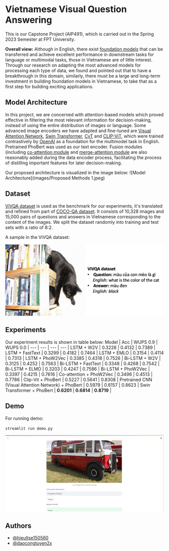 
# Vietnamese Visual Question Answering

This is our Capstone Project (AIP491), which is carried out in the Spring 2023 Semester at FPT University.

**Overall view:** Although in English, there exist [foundation models](https://arxiv.org/abs/2111.11432) that can be transferred and achieve excellent performance in downstream tasks for language or multimodal tasks, those in Vietnamese are of little interest. Through our research on adapting the most advanced models for processing each type of data, we found and pointed out that to have a breakthrough in this domain, similarly, there must be a large and long-term investment in building foundation models in Vietnamese,  to take that as a first step for building exciting applications. 
 


## Model Architecture
In this project, we are concerned with attention-based models which proved effective in filtering the most relevant information for decision-making, instead of using the entire distribution of images or language. Some advanced image encoders we have adapted and fine-tuned are [Visual Attention Network](https://github.com/Visual-Attention-Network/VAN-Classification), [Swin Transformer](https://github.com/microsoft/Swin-Transformer), [CvT](https://github.com/microsoft/CvT) and [CLIP-ViT](https://github.com/zdou0830/METER), which were trained contrastively by [OpenAI](https://openai.com/) as a foundation for the multimodel task in English. Pretrained PhoBert was used as our text encoder. Fusion modules (including [co-attention module](https://arxiv.org/pdf/2111.11432.pdf) and [merge-attention module](https://arxiv.org/pdf/2111.11432.pdf) are also reasonably added during the data encoder process, facilitating the process of distilling important features for later decision-making.

Our proposed architecture is visualized in the image below:
![Model Architecture](images/Proposed Methods 1.jpeg)
## Dataset

[ViVQA dataset](https://github.com/kh4nh12/ViVQA) is used as the benchmark for our experiments, it's translated and refined from part of [COCO-QA dataset](https://www.cs.toronto.edu/~mren/research/imageqa/data/cocoqa/).
It consists of 10,328 images and 15,000 pairs of questions and answers in Vietnamese corresponding to the content of the images. We split the dataset randomly into training and test sets with a ratio of 8:2.

A sample in the ViVQA dataset:

![example](images/dataset.png)
## Experiments
Our experiment results is shown in table below:
Model | Acc | WUPS 0.9 | WUPS 0.0 |
--- | --- | --- | --- |
LSTM + W2V | 0.3228 | 0.4132 | 0.7389 |
LSTM + FastText | 0.3299 | 0.4182 | 0.7464 |
LSTM + EMLO | 0.3154 | 0.4114 | 0.7313 |
LSTM + PhoW2Vec | 0.3385 | 0.4318 | 0.7526 |
Bi-LSTM + W2V | 0.3125 | 0.4252 | 0.7563 |
Bi-LSTM + FastText | 0.3348 | 0.4268 | 0.7542 |
Bi-LSTM + ELMO | 0.3203 | 0.4247 | 0.7586 |
Bi-LSTM + PhoW2Vec | 0.3397 | 0.4215 | 0.7616 |
Co-attention + PhoW2Vec | 0.3496 | 0.4513 | 0.7786 |
Clip-Vit + PhoBert | 0.5227 | 0.5641 | 0.8308 |
Pretrained CNN (Visual Attention Network) + PhoBert | 0.5979 | 0.6157 | 0.8623 |
Swin Transformer + PhoBert | **0.6201** | **0.6814** | **0.8719** |


## Demo
For running demo:

`streamlit run demo.py`

![demo](images/demo.png)

## Authors
- [@hieultse150560](https://www.github.com/hieultse150560)
- [@daocongtuyen2x](https://www.github.com/daocongtuyen2x)

